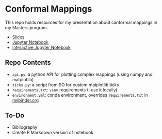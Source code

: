 # Conformal Mappings

This repo holds resources for my presentation about conformal mappings in my Masters program.

- [Slides](https://rand-asswad.github.io/complex_maps)
- [Jupyter Notebook](https://rand-asswad.github.io/complex_maps/maps.html)
- [Interactive Jupyter Notebook](https://mybinder.org/v2/gh/rand-asswad/complex_maps/master?filepath=maps.ipynb)

## Repo Contents

- `api.py`: a python API for plotting complex mappings (using numpy and matplotlib)
- `ticks.py`: a script from SO for custom matplotlib ticks
- `requirements.txt`: `venv` requirements (I use it locally)
- `environment.yml`: conda environment, overrides `requirements.txt` in [mybinder.org](https://mybinder.org/)

## To-Do

- Bibliography
- Create R Markdown version of notebook

